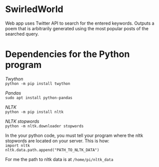 # SwirledWorld

Web app uses Twitter API to search for the entered keywords. Outputs a poem that is arbitrarily generated using the most popular posts of the searched query.

# Dependencies for the Python program

_Twython_<br>
`python -m pip install twython`

_Pandas_<br>
`sudo apt install python-pandas`

_NLTK_<br>
`python -m pip install nltk`

_NLTK stopwords_<br>
`python -m nltk.downloader stopwords`

In the your python code, you must tell your program where the nltk stopwords are located on your server. This is how:<br>
`import nltk`<br>
`nltk.data.path.append("PATH_TO_NLTK_DATA")`<br>

For me the path to nltk data is at `/home/pi/nltk_data`
